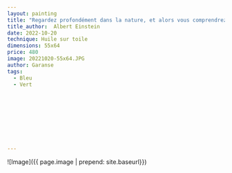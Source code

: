 ```yaml
---
layout: painting
title: "Regardez profondément dans la nature, et alors vous comprendrez tout beaucoup mieux."                     
title_author:  Albert Einstein                                   
date: 2022-10-20
technique: Huile sur toile 
dimensions: 55x64
price: 480
image: 20221020-55x64.JPG
author: Garanse
tags:
  - Bleu
  - Vert
  
  
  
  
  
  
  
  
  
---
```

![Image]({{ page.image | prepend: site.baseurl}})


